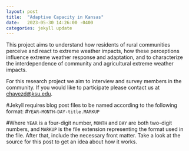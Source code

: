 ```yaml
---
layout: post
title:  "Adaptive Capacity in Kansas"
date:   2023-05-30 14:26:00 -0400
categories: jekyll update
---
```

This project aims to understand how residents of rural communities perceive and react to extreme weather impacts, how these perceptions influence extreme weather response and adaptation, and to characterize the interdependence of community and agricultural extreme weather impacts.

For this research project we aim to interview and survey members in the community. If you would like to participate please contact us at chavezd@ksu.edu.

#Jekyll requires blog post files to be named according to the following format:
#`YEAR-MONTH-DAY-title.MARKUP`

#Where `YEAR` is a four-digit number, `MONTH` and `DAY` are both two-digit numbers, and `MARKUP` is the file extension representing the format used in the file. After that, include the necessary front matter. Take a look at the source for this post to get an idea about how it works.
